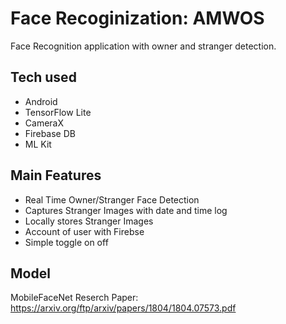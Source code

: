 
# Face Recoginization: AMWOS
 

Face Recognition application with owner and stranger detection. 


## Tech used

- Android
- TensorFlow Lite
- CameraX
- Firebase DB
- ML Kit

## Main Features

- Real Time Owner/Stranger Face Detection
- Captures Stranger Images with date and time log
- Locally stores  Stranger Images
- Account of user with Firebse
- Simple toggle on off
## Model
MobileFaceNet Reserch Paper: https://arxiv.org/ftp/arxiv/papers/1804/1804.07573.pdf
